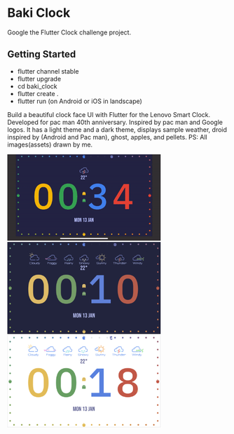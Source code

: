 # Baki Clock

Google the Flutter Clock challenge project.

## Getting Started

- flutter channel stable
- flutter upgrade
- cd baki_clock
- flutter create .
- flutter run (on Android or iOS in landscape)

Build a beautiful clock face UI with Flutter for the Lenovo Smart Clock.
Developed for pac man 40th anniversary. Inspired by pac man and Google logos.
It has a light theme and a dark theme, displays sample weather, droid inspired by (Android and Pac man), ghost, apples, and pellets.
PS: All images(assets) drawn by me.

<img src='baki_clock.gif' width='350'>

<img src='baki_dark.png' width='350'>

<img src='baki_light.png' width='350'>


